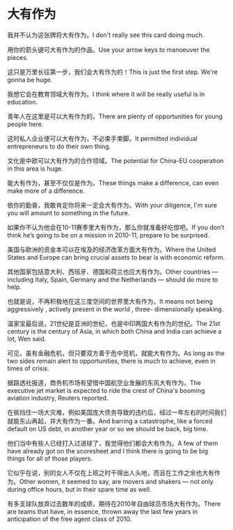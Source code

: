 # 大有作为

<p><span class="chinese">我并不认为这张牌将大有作为。</span><span class="english">I don't really see this card doing much.</span></p>

<p><span class="chinese">用你的箭头键可大有作为的作品。</span><span class="english">Use your arrow keys to manoeuver the pieces.</span></p>

<p><span class="chinese">这只是万里长征第一步，我们会大有作为的！</span><span class="english">This is just the first step. We're gonna be huge.</span></p>

<p><span class="chinese">我想它会在教育领域大有作为。</span><span class="english">I think where it will be really useful is in education.</span></p>

<p><span class="chinese">青年人在这里是可以大有作为的。</span><span class="english">There are plenty of opportunities for young people here.</span></p>

<p><span class="chinese">这时私人企业便可以大有作为，不必束手束脚。</span><span class="english">It permitted individual entrepreneurs to do their own thing.</span></p>

<p><span class="chinese">文化是中欧可以大有作为的合作领域。</span><span class="english">The potential for China-EU cooperation in this area is huge.</span></p>

<p><span class="chinese">能大有作为，甚至不仅仅是作为。</span><span class="english">These things make a difference, can even make more of a difference.</span></p>

<p><span class="chinese">依你的勤奋，我敢肯定你将来一定会大有作为。</span><span class="english">With your diligence, I'm sure you will amount to something in the future.</span></p>

<p><span class="chinese">如果你不认为他会在10-11赛季里大有作为，那么你就准备好吃惊吧。</span><span class="english">If you don’t think he’s going to be on a mission in 2010-11, prepare to be surprised.</span></p>

<p><span class="chinese">美国与欧洲的资金本可以在埃及的经济改革方面大有作为。</span><span class="english">Where the United States and Europe can bring crucial assets to bear is with economic reform.</span></p>

<p><span class="chinese">其他国家包括意大利、西班牙、德国和荷兰也应大有作为。</span><span class="english">Other countries — including Italy, Spain, Germany and the Netherlands — should do more to help.</span></p>

<p><span class="chinese">也就是说，不再积极地在这三度空间的世界里大有作为。</span><span class="english">It means not being aggressively , actively present in the world , three- dimensionally speaking.</span></p>

<p><span class="chinese">温家宝最后说，21世纪是亚洲的世纪，也是中印两国大有作为的世纪。</span><span class="english">The 21st century is the century of Asia, in which both China and India can achieve a lot, Wen said.</span></p>

<p><span class="chinese">可见，虽有金融危机，但只要双方善于危中觅机，就能大有作为。</span><span class="english">As long as the two sides remain alert to opportunities, there is much to achieve, even in times of crisis.</span></p>

<p><span class="chinese">据路透社报道，商务机市场有望借中国航空业发展的东风大有作为。</span><span class="english">The executive jet market is expected to ride the crest of China's booming aviation industry, Reuters reported.</span></p>

<p><span class="chinese">在抵挡住一场大灾难，例如美国庞大债务导致的违约后，经过一年左右的时间我们就能东山再起，并大有作为一番。</span><span class="english">And barring a catastrophe, like a forced default on US debt, in another year or so we should be back, big time.</span></p>

<p><span class="chinese">他们当中有些人已经打入过进球了，我觉得他们都会大有作为。</span><span class="english">A few of them have already got on the scoresheet and I think there is going to be big things for all of those players.</span></p>

<p><span class="chinese">它似乎在说，别的女人不仅在上班之时干得出人头地，而且在工作之余也大有作为。</span><span class="english">Other women, it seemed to say, are movers and shakers — not only during office hours, but in their spare time as well.</span></p>

<p><span class="chinese">有多支球队放弃过去数年的成绩，期待在2010年自由球员市场大有作为。</span><span class="english">There are teams that have, in essence, thrown away the last few years in anticipation of the free agent class of 2010.</span></p>


